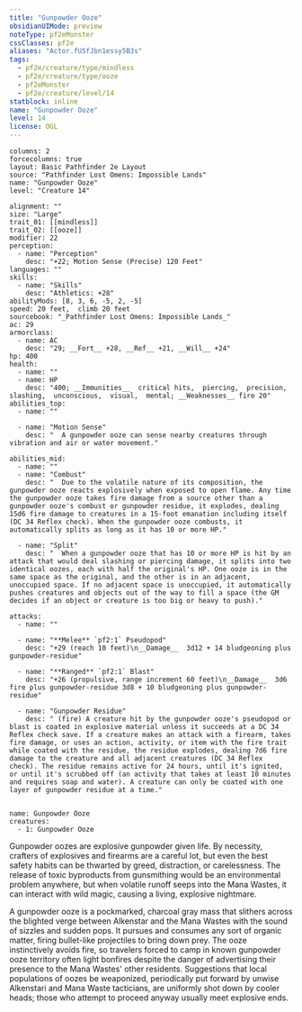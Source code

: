 ```yaml
---
title: "Gunpowder Ooze"
obsidianUIMode: preview
noteType: pf2eMonster
cssClasses: pf2e
aliases: "Actor.fU5fJbn1essy5B3s" 
tags:
  - pf2e/creature/type/mindless
  - pf2e/creature/type/ooze
  - pf2eMonster
  - pf2e/creature/level/14
statblock: inline
name: "Gunpowder Ooze"
level: 14
license: OGL
---
```


```statblock
columns: 2
forcecolumns: true
layout: Basic Pathfinder 2e Layout
source: "Pathfinder Lost Omens: Impossible Lands"
name: "Gunpowder Ooze"
level: "Creature 14"

alignment: ""
size: "Large"
trait_01: [[mindless]]
trait_02: [[ooze]]
modifier: 22
perception:
  - name: "Perception"
    desc: "+22; Motion Sense (Precise) 120 Feet"
languages: ""
skills:
  - name: "Skills"
    desc: "Athletics: +28"
abilityMods: [8, 3, 6, -5, 2, -5]
speed: 20 feet,  climb 20 feet
sourcebook: "_Pathfinder Lost Omens: Impossible Lands_"
ac: 29
armorclass:
  - name: AC
    desc: "29; __Fort__ +28, __Ref__ +21, __Will__ +24"
hp: 400
health:
  - name: ""
  - name: HP
    desc: "400; __Immunities__  critical hits,  piercing,  precision,  slashing,  unconscious,  visual,  mental; __Weaknesses__ fire 20"
abilities_top:
  - name: ""

  - name: "Motion Sense"
    desc: "  A gunpowder ooze can sense nearby creatures through vibration and air or water movement."

abilities_mid:
  - name: ""
  - name: "Combust"
    desc: "  Due to the volatile nature of its composition, the gunpowder ooze reacts explosively when exposed to open flame. Any time the gunpowder ooze takes fire damage from a source other than a gunpowder ooze's combust or gunpowder residue, it explodes, dealing 15d6 fire damage to creatures in a 15-foot emanation including itself (DC 34 Reflex check). When the gunpowder ooze combusts, it automatically splits as long as it has 10 or more HP."

  - name: "Split"
    desc: "  When a gunpowder ooze that has 10 or more HP is hit by an attack that would deal slashing or piercing damage, it splits into two identical oozes, each with half the original's HP. One ooze is in the same space as the original, and the other is in an adjacent, unoccupied space. If no adjacent space is unoccupied, it automatically pushes creatures and objects out of the way to fill a space (the GM decides if an object or creature is too big or heavy to push)."

attacks:
  - name: ""

  - name: "**Melee** `pf2:1` Pseudopod"
    desc: "+29 (reach 10 feet)\n__Damage__  3d12 + 14 bludgeoning plus gunpowder-residue"

  - name: "**Ranged** `pf2:1` Blast"
    desc: "+26 (propulsive, range increment 60 feet)\n__Damage__  3d6 fire plus gunpowder-residue 3d8 + 10 bludgeoning plus gunpowder-residue"

  - name: "Gunpowder Residue"
    desc: " (fire) A creature hit by the gunpowder ooze's pseudopod or blast is coated in explosive material unless it succeeds at a DC 34 Reflex check save. If a creature makes an attack with a firearm, takes fire damage, or uses an action, activity, or item with the fire trait while coated with the residue, the residue explodes, dealing 7d6 fire damage to the creature and all adjacent creatures (DC 34 Reflex check). The residue remains active for 24 hours, until it's ignited, or until it's scrubbed off (an activity that takes at least 10 minutes and requires soap and water). A creature can only be coated with one layer of gunpowder residue at a time."
 
```

```encounter-table
name: Gunpowder Ooze
creatures:
  - 1: Gunpowder Ooze
```



Gunpowder oozes are explosive gunpowder given life. By necessity, crafters of explosives and firearms are a careful lot, but even the best safety habits can be thwarted by greed, distraction, or carelessness. The release of toxic byproducts from gunsmithing would be an environmental problem anywhere, but when volatile runoff seeps into the Mana Wastes, it can interact with wild magic, causing a living, explosive nightmare.

A gunpowder ooze is a pockmarked, charcoal gray mass that slithers across the blighted verge between Alkenstar and the Mana Wastes with the sound of sizzles and sudden pops. It pursues and consumes any sort of organic matter, firing bullet-like projectiles to bring down prey. The ooze instinctively avoids fire, so travelers forced to camp in known gunpowder ooze territory often light bonfires despite the danger of advertising their presence to the Mana Wastes' other residents. Suggestions that local populations of oozes be weaponized, periodically put forward by unwise Alkenstari and Mana Waste tacticians, are uniformly shot down by cooler heads; those who attempt to proceed anyway usually meet explosive ends.

